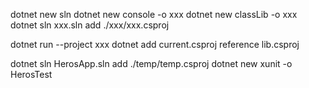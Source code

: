 




dotnet new sln
dotnet new console -o xxx
dotnet new classLib -o xxx
dotnet sln xxx.sln add ./xxx/xxx.csproj


dotnet run --project xxx
dotnet add current.csproj reference lib.csproj


dotnet sln HerosApp.sln add ./temp/temp.csproj
dotnet new xunit -o HerosTest
